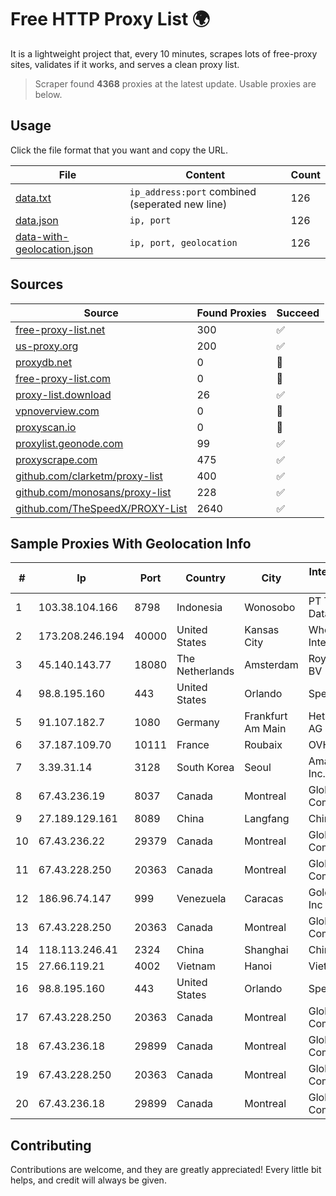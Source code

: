 
# Free HTTP Proxy List 🌍

It is a lightweight project that, every 10 minutes, scrapes lots of free-proxy sites, validates if it works, and serves a clean proxy list.


> Scraper found **4368** proxies at the latest update. Usable proxies are below.

## Usage

Click the file format that you want and copy the URL.


|File|Content|Count|
|----|-------|-----|
|[data.txt](https://raw.githubusercontent.com/themiralay/Proxy-List-World/master/data.txt)|`ip_address:port` combined (seperated new line)|126|
|[data.json](https://raw.githubusercontent.com/themiralay/Proxy-List-World/master/data.json)|`ip, port`|126|
|[data-with-geolocation.json](https://raw.githubusercontent.com/themiralay/Proxy-List-World/master/data-with-geolocation.json)|`ip, port, geolocation`|126|

## Sources

|Source|Found Proxies|Succeed|
|------|-------------|-------|
|[free-proxy-list.net](https://free-proxy-list.net)|300|✅|
|[us-proxy.org](https://www.us-proxy.org)|200|✅|
|[proxydb.net](http://proxydb.net)|0|🚫|
|[free-proxy-list.com](https://free-proxy-list.com/?page=&port=&type%5B%5D=http&type%5B%5D=https&up_time=0&search=Search)|0|🚫|
|[proxy-list.download](https://www.proxy-list.download/HTTP)|26|✅|
|[vpnoverview.com](https://vpnoverview.com/privacy/anonymous-browsing/free-proxy-servers)|0|🚫|
|[proxyscan.io](https://www.proxyscan.io)|0|🚫|
|[proxylist.geonode.com](https://proxylist.geonode.com/api/proxy-list?limit=300&page=1&sort_by=lastChecked&sort_type=desc&protocols=http,https)|99|✅|
|[proxyscrape.com](https://api.proxyscrape.com/v2/?request=displayproxies&protocol=http&timeout=10000&country=all&ssl=all&anonymity=all)|475|✅|
|[github.com/clarketm/proxy-list](https://raw.githubusercontent.com/clarketm/proxy-list/master/proxy-list-raw.txt)|400|✅|
|[github.com/monosans/proxy-list](https://raw.githubusercontent.com/monosans/proxy-list/main/proxies/http.txt)|228|✅|
|[github.com/TheSpeedX/PROXY-List](https://raw.githubusercontent.com/TheSpeedX/PROXY-List/master/http.txt)|2640|✅|


## Sample Proxies With Geolocation Info

|#|Ip|Port|Country|City|Internet Service Provider|
|-|--|----|-------|----|-------------------------|
|1|103.38.104.166|8798|Indonesia|Wonosobo|PT Tunas Media Data|
|2|173.208.246.194|40000|United States|Kansas City|WholeSale Internet|
|3|45.140.143.77|18080|The Netherlands|Amsterdam|RoyaleHosting BV|
|4|98.8.195.160|443|United States|Orlando|Spectrum|
|5|91.107.182.7|1080|Germany|Frankfurt Am Main|Hetzner Online AG|
|6|37.187.109.70|10111|France|Roubaix|OVH SAS|
|7|3.39.31.14|3128|South Korea|Seoul|Amazon.com, Inc.|
|8|67.43.236.19|8037|Canada|Montreal|GloboTech Communications|
|9|27.189.129.161|8089|China|Langfang|Chinanet|
|10|67.43.236.22|29379|Canada|Montreal|GloboTech Communications|
|11|67.43.228.250|20363|Canada|Montreal|GloboTech Communications|
|12|186.96.74.147|999|Venezuela|Caracas|Gold Data USA Inc|
|13|67.43.228.250|20363|Canada|Montreal|GloboTech Communications|
|14|118.113.246.41|2324|China|Shanghai|Chinanet|
|15|27.66.119.21|4002|Vietnam|Hanoi|Viettel Group|
|16|98.8.195.160|443|United States|Orlando|Spectrum|
|17|67.43.228.250|20363|Canada|Montreal|GloboTech Communications|
|18|67.43.236.18|29899|Canada|Montreal|GloboTech Communications|
|19|67.43.228.250|20363|Canada|Montreal|GloboTech Communications|
|20|67.43.236.18|29899|Canada|Montreal|GloboTech Communications|



## Contributing

Contributions are welcome, and they are greatly appreciated! Every
little bit helps, and credit will always be given.

